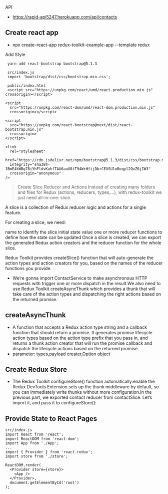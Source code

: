 API

- https://rapid-api5247.herokuapp.com/api/contacts

## Create react app
- npx create-react-app redux-toolkit-example-app --template redux

Add Style

```code
 yarn add react-bootstrap bootstrap@5.1.3

 src/index.js
 import 'bootstrap/dist/css/bootstrap.min.css';

 public/index.html
 <script src="https://unpkg.com/react/umd/react.production.min.js" crossorigin></script>

<script
  src="https://unpkg.com/react-dom/umd/react-dom.production.min.js"
  crossorigin></script>

<script
  src="https://unpkg.com/react-bootstrap@next/dist/react-bootstrap.min.js"
  crossorigin>
</script>

<link
  rel="stylesheet"
  href="https://cdn.jsdelivr.net/npm/bootstrap@5.1.3/dist/css/bootstrap.min.css"
  integrity="sha384-1BmE4kWBq78iYhFldvKuhfTAU6auU8tT94WrHftjDbrCEXSU1oBoqyl2QvZ6jIW3"
  crossorigin="anonymous"
/>

```

> Create Slice Reducer and Actions
Instead of creating many folders and files for Redux (actions, reducers, types,…), with redux-toolkit we just need all-in-one: slice.

A slice is a collection of Redux reducer logic and actions for a single feature.

For creating a slice, we need:

name to identify the slice
initial state value
one or more reducer functions to define how the state can be updated
Once a slice is created, we can export the generated Redux action creators and the reducer function for the whole slice.

Redux Toolkit provides createSlice() function that will auto-generate the action types and action creators for you, based on the names of the reducer functions you provide.

- We’re gonna import ContactService to make asynchronous HTTP requests with trigger one or more dispatch in the result.We also need to use Redux Toolkit createAsyncThunk which provides a thunk that will take care of the action types and dispatching the right actions based on the returned promise.
## createAsyncThunk

- A function that accepts a Redux action type string and a callback    function that should return a promise. It generates promise lifecycle action types based on the action type prefix that you pass in, and returns a thunk action creator that will run the promise callback and dispatch the lifecycle actions based on the returned promise.
- parameter: types,payload creater,Option object

## Create Redux Store
- The Redux Toolkit configureStore() function automatically:enable the Redux DevTools Extension.sets up the thunk middleware by default, so you can immediately write thunks without more configuration.In the previous part, we exported contact reducer from contactSlice. Let’s import it, and pass it to configureStore():

## Provide State to React Pages
```code
src/index.js
import React from 'react';
import ReactDOM from 'react-dom';
import App from './App';
...
import { Provider } from 'react-redux';
import store from './store';

ReactDOM.render(
  <Provider store={store}>
    <App />
  </Provider>,
  document.getElementById('root')
);
```



